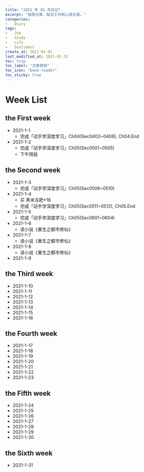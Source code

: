 ```yaml
---
title: "2021 年 01 月日记"
excerpt: "按周分类，每天工作和心得记录。"
categories:
-   Diary
tags:
-   Job
-   Study
-   Life
-   Sentiment
create_at: 2021-01-01
last_modified_at: 2021-01-31
toc: true
toc_label: "文章提纲"
toc_icon: "book-reader"
toc_sticky: true
---
```


# Week List

## the First week

-   2021-1-1
    -   完成「动手学深度学习」Ch04(Sec0402~0406), Ch04.End
-   2021-1-2
    -   完成「动手学深度学习」Ch05(Sec0501~0505)
    -   下午陪娃

## the Second week

-   2021-1-3
    -   完成「动手学深度学习」Ch05(Sec0506~0510)
-   2021-1-4
    -   买 黑米冻耙*18
    -   完成「动手学深度学习」Ch05(Sec0511~0512), Ch05.End
-   2021-1-5
    -   完成「动手学深度学习」Ch05(Sec0601~0604)
-   2021-1-6
    -   读小说《重生之都市修仙》
-   2021-1-7
    -   读小说《重生之都市修仙》
-   2021-1-8
    -   读小说《重生之都市修仙》
-   2021-1-9

## the Third week

-   2021-1-10
-   2021-1-11
-   2021-1-12
-   2021-1-13
-   2021-1-14
-   2021-1-15
-   2021-1-16

## the Fourth week

-   2021-1-17
-   2021-1-18
-   2021-1-19
-   2021-1-20
-   2021-1-21
-   2021-1-22
-   2021-1-23

## the Fifth week

-   2021-1-24
-   2021-1-25
-   2021-1-26
-   2021-1-27
-   2021-1-28
-   2021-1-29
-   2021-1-30

## the Sixth week

-   2021-1-31
